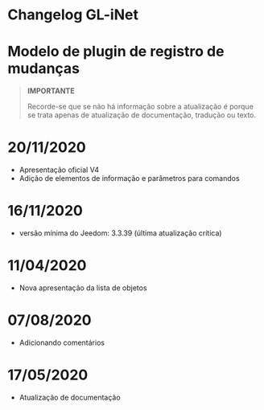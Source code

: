 # Changelog GL-iNet

# Modelo de plugin de registro de mudanças

>**IMPORTANTE**
>
>Recorde-se que se não há informação sobre a atualização é porque se trata apenas de atualização de documentação, tradução ou texto.

# 20/11/2020

- Apresentação oficial V4
- Adição de elementos de informação e parâmetros para comandos

# 16/11/2020

- versão mínima do Jeedom: 3.3.39 (última atualização crítica)

# 11/04/2020

- Nova apresentação da lista de objetos

# 07/08/2020

- Adicionando comentários

# 17/05/2020

- Atualização de documentação
